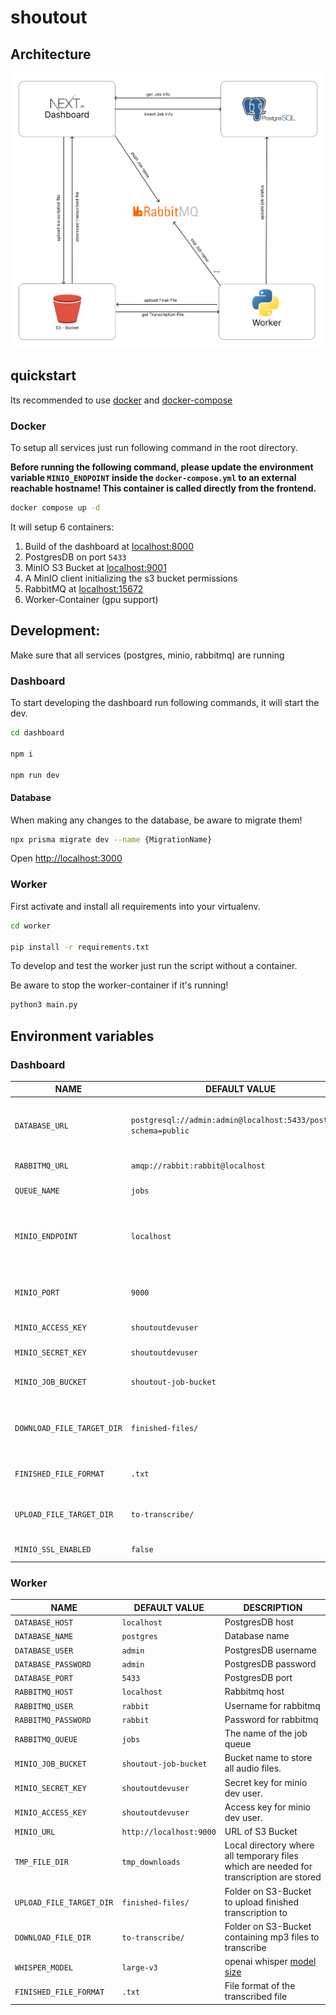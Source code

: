# shoutout

## Architecture

![.assets/arch.png](.assets/arch.png)

## quickstart

Its recommended to use [docker](https://docs.docker.com/get-docker/) and [docker-compose](https://docs.docker.com/compose/install/)


### Docker

To setup all services just run following command in the root directory.

**Before running the following command, please update the environment variable `MINIO_ENDPOINT` inside the `docker-compose.yml` to an external reachable hostname! This container is called directly from the frontend.**

```sh
docker compose up -d
```

It will setup 6 containers:
1. Build of the dashboard at [localhost:8000](http://localhost:8000)
2. PostgresDB on port `5433`
3. MinIO S3 Bucket at [localhost:9001](http://localhost:9001)
4. A MinIO client initializing the s3 bucket permissions
5. RabbitMQ at [localhost:15672](http://localhost:15672)
6. Worker-Container (gpu support)

## Development:

Make sure that all services (postgres, minio, rabbitmq) are running

### Dashboard

To start developing the dashboard run following commands, it will start the dev.

```bash
cd dashboard

npm i

npm run dev
```


#### Database

When making any changes to the database, be aware to migrate them!

```bash
npx prisma migrate dev --name {MigrationName}
```

Open [http://localhost:3000](http://localhost:3000)

### Worker

First activate and install all requirements into your virtualenv.

```bash
cd worker

pip install -r requirements.txt
```

To develop and test the worker just run the script without a container.

Be aware to stop the worker-container if it's running!

```bash
python3 main.py
```

## Environment variables

### Dashboard

| NAME | DEFAULT VALUE | DESCRIPTION |
| ----------------------------- | ---------------------------------------------------------------------- | --------------------------------------------------------------------------------------------- |
| `DATABASE_URL` | `postgresql://admin:admin@localhost:5433/postgres?schema=public` | It is required for prisma to connect with the postgres database. |
| `RABBITMQ_URL` | `amqp://rabbit:rabbit@localhost` | URL of the rabbitmq |
| `QUEUE_NAME` | `jobs` | The name of the job-queue | 
| `MINIO_ENDPOINT` | `localhost` | This is the endpoint of minio server. It will be the IP address of the server. |
| `MINIO_PORT` | `9000` | Minio port for communication from dashboard. |
| `MINIO_ACCESS_KEY` | `shoutoutdevuser` | Access key for minio dev user. |
| `MINIO_SECRET_KEY` | `shoutoutdevuser` | Secret key for minio dev user. |
| `MINIO_JOB_BUCKET` | `shoutout-job-bucket` | Bucket name to store all audio files. |
| `DOWNLOAD_FILE_TARGET_DIR` | `finished-files/` | Folder on S3-Bucket containing transcribed files | 
| `FINISHED_FILE_FORMAT` | `.txt` | The download format of the finished file |
| `UPLOAD_FILE_TARGET_DIR` | `to-transcribe/` | Folder on S3-Bucket to upload mp3 files to |
| `MINIO_SSL_ENABLED` | `false` | SSL setting for S3 Bucket |

### Worker

| NAME | DEFAULT VALUE | DESCRIPTION |
| ----------------------------- | ---------------------------------------------------------------------- | --------------------------------------------------------------------------------------------- |
| `DATABASE_HOST` | `localhost` | PostgresDB host |
| `DATABASE_NAME` | `postgres` | Database name |
| `DATABASE_USER` | `admin` | PostgresDB username |
| `DATABASE_PASSWORD` | `admin` | PostgresDB password |
| `DATABASE_PORT` | `5433` | PostgresDB port|
| `RABBITMQ_HOST` | `localhost` | Rabbitmq host |
| `RABBITMQ_USER` | `rabbit` | Username for rabbitmq |
| `RABBITMQ_PASSWORD` | `rabbit` | Password for rabbitmq |
| `RABBITMQ_QUEUE` | `jobs` | The name of the job queue |
| `MINIO_JOB_BUCKET` | `shoutout-job-bucket` | Bucket name to store all audio files. |
| `MINIO_SECRET_KEY` | `shoutoutdevuser` | Secret key for minio dev user. |
| `MINIO_ACCESS_KEY` | `shoutoutdevuser` | Access key for minio dev user. |
| `MINIO_URL` | `http://localhost:9000` | URL of S3 Bucket |
| `TMP_FILE_DIR` | `tmp_downloads` | Local directory where all temporary files which are needed for transcription are stored |
| `UPLOAD_FILE_TARGET_DIR` | `finished-files/` | Folder on S3-Bucket to upload finished transcription to |
| `DOWNLOAD_FILE_DIR` | `to-transcribe/` | Folder on S3-Bucket containing mp3 files to transcribe |
| `WHISPER_MODEL` | `large-v3` | openai whisper [model size](https://github.com/openai/whisper#available-models-and-languages) |
| `FINISHED_FILE_FORMAT` | `.txt` | File format of the transcribed file |
